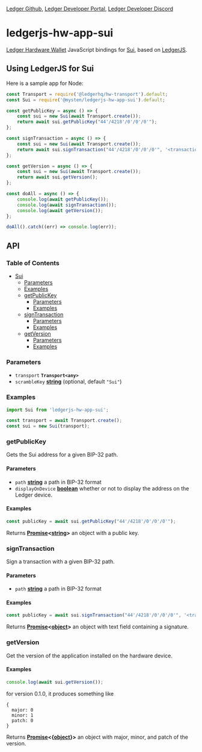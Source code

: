 [Ledger Github](https://github.com/LedgerHQ/ledgerjs/),
[Ledger Developer Portal](https://developers.ledger.com/),
[Ledger Developer Discord](https://developers.ledger.com/discord-pro)

# ledgerjs-hw-app-sui

[Ledger Hardware Wallet](https://www.ledger.com/) JavaScript bindings for [Sui](https://sui.io/),
based on [LedgerJS](https://github.com/LedgerHQ/ledgerjs).

## Using LedgerJS for Sui

Here is a sample app for Node:

```javascript
const Transport = require('@ledgerhq/hw-transport').default;
const Sui = require('@mysten/ledgerjs-hw-app-sui').default;

const getPublicKey = async () => {
    const sui = new Sui(await Transport.create());
    return await sui.getPublicKey("44'/4218'/0'/0'/0'");
};

const signTransaction = async () => {
    const sui = new Sui(await Transport.create());
    return await sui.signTransaction("44'/4218'/0'/0'/0'", '<transaction contents>');
};

const getVersion = async () => {
    const sui = new Sui(await Transport.create());
    return await sui.getVersion();
};

const doAll = async () => {
    console.log(await getPublicKey());
    console.log(await signTransaction());
    console.log(await getVersion());
};

doAll().catch((err) => console.log(err));
```

## API

### Table of Contents

-   [Sui](#sui)
    -   [Parameters](#parameters)
    -   [Examples](#examples)
    -   [getPublicKey](#getpublickey)
        -   [Parameters](#parameters-1)
        -   [Examples](#examples-1)
    -   [signTransaction](#signtransaction)
        -   [Parameters](#parameters-2)
        -   [Examples](#examples-2)
    -   [getVersion](#signtransaction)
        -   [Parameters](#parameters-3)
        -   [Examples](#examples-3)

### Parameters

-   `transport` **`Transport<any>`**
-   `scrambleKey`
    **[string](https://developer.mozilla.org/docs/Web/JavaScript/Reference/Global_Objects/String)**
    (optional, default `"Sui"`)

### Examples

```javascript
import Sui from 'ledgerjs-hw-app-sui';

const transport = await Transport.create();
const sui = new Sui(transport);
```

### getPublicKey

Gets the Sui address for a given BIP-32 path.

#### Parameters

-   `path`
    **[string](https://developer.mozilla.org/docs/Web/JavaScript/Reference/Global_Objects/String)**
    a path in BIP-32 format
-   `displayOnDevice`
    **[boolean](https://developer.mozilla.org/en-US/docs/Web/JavaScript/Reference/Global_Objects/Boolean)**
    whether or not to display the address on the Ledger device.

#### Examples

```javascript
const publicKey = await sui.getPublicKey("44'/4218'/0'/0'/0'");
```

Returns
**[Promise](https://developer.mozilla.org/docs/Web/JavaScript/Reference/Global_Objects/Promise)&lt;[string](https://developer.mozilla.org/docs/Web/JavaScript/Reference/Global_Objects/String)>**
an object with a public key.

### signTransaction

Sign a transaction with a given BIP-32 path.

#### Parameters

-   `path`
    **[string](https://developer.mozilla.org/docs/Web/JavaScript/Reference/Global_Objects/String)**
    a path in BIP-32 format

#### Examples

```javascript
const publicKey = await sui.signTransaction("44'/4218'/0'/0'/0'", '<transaction contents>');
```

Returns
**[Promise](https://developer.mozilla.org/docs/Web/JavaScript/Reference/Global_Objects/Promise)&lt;[object](https://developer.mozilla.org/en-US/docs/Web/JavaScript/Reference/Global_Objects/Object)>**
an object with text field containing a signature.

### getVersion

Get the version of the application installed on the hardware device.

#### Examples

```javascript
console.log(await sui.getVersion());
```

for version 0.1.0, it produces something like

```
{
  major: 0
  minor: 1
  patch: 0
}
```

Returns
**[Promise](https://developer.mozilla.org/docs/Web/JavaScript/Reference/Global_Objects/Promise)&lt;{[object](https://developer.mozilla.org/docs/Web/JavaScript/Reference/Global_Objects/Object)}>**
an object with major, minor, and patch of the version.
